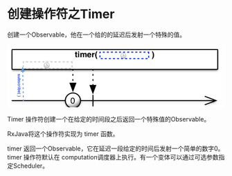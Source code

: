 # 创建操作符之Timer

 创建一个Observable，他在一个给的的延迟后发射一个特殊的值。

 ![Image](https://github.com/HousqLove/Reader/blob/da6075760d62b3bd865db81bc078117401d139a7/Java/ReactiveX/images/rx-6-15.png)

 Timer 操作符创建一个在给定的时间段之后返回一个特殊值的Observable。

 RxJava将这个操作符实现为 timer 函数。

 timer 返回一个Observable，它在延迟一段给定的时间后发射一个简单的数字0。timer 操作符默认在 computation调度器上执行。有一个变体可以通过可选参数指定Scheduler。